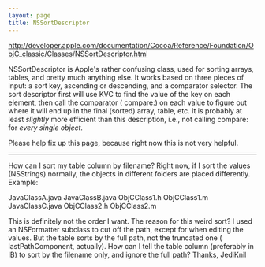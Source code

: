 ```yaml
---
layout: page
title: NSSortDescriptor
---
```


http://developer.apple.com/documentation/Cocoa/Reference/Foundation/ObjC_classic/Classes/NSSortDescriptor.html

NSSortDescriptor is Apple's rather confusing class, used for sorting arrays, tables, and pretty much anything else. It works based on three pieces of input: a sort key, ascending or descending, and a comparator selector. The sort descriptor first will use KVC to find the value of the key on each element, then call the comparator (    compare:) on each value to figure out where it will end up in the final (sorted) array, table, etc. It is probably at least *slightly* more efficient than this description, i.e., not calling     compare: for *every single object.*

Please help fix up this page, because right now this is not very helpful.

----
How can I sort my table column by filename? Right now, if I sort the values (NSString<nowiki/>s) normally, the objects in different folders are placed differently. Example:
    
JavaClassA.java
JavaClassB.java
ObjCClass1.h
ObjCClass1.m
JavaClassC.java
ObjCClass2.h
ObjCClass2.m

This is definitely not the order I want. The reason for this weird sort? I used an NSFormatter subclass to cut off the path, except for when editing the values. But the table sorts by the full path, not the truncated one (    lastPathComponent, actually). How can I tell the table column (preferably in IB) to sort by the filename only, and ignore the full path? Thanks, JediKnil

